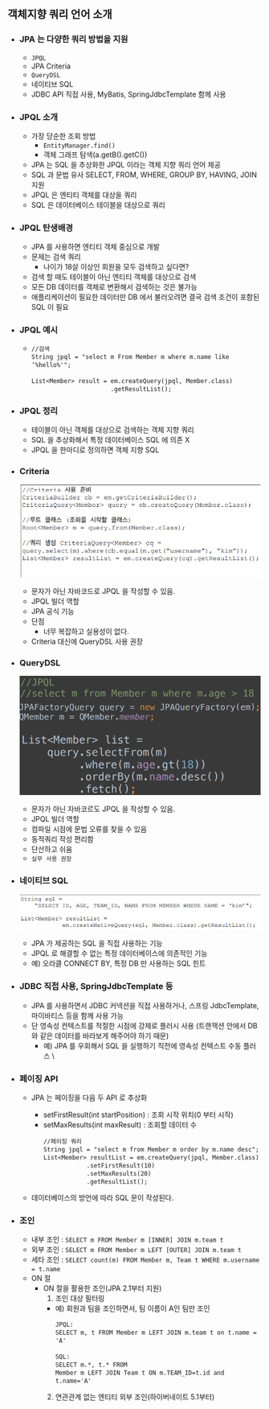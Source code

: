 ## 객체지향 쿼리 언어 소개

* ### JPA 는 다양한 쿼리 방법을 지원
    * ```JPQL```
    * JPA Criteria
    * ```QueryDSL```
    * 네이티브 SQL
    * JDBC API 직접 사용, MyBatis, SpringJdbcTemplate 함께 사용
    

* ### JPQL 소개
    * 가장 당순한 조회 방법
        * ```EntityManager.find()```
        * 객체 그래프 탐색(a.getB().getC())
    * JPA 는 SQL 을 추상화한 JPQL 이라는 객체 지향 쿼리 언어 제공
    * SQL 과 문법 유사 SELECT, FROM, WHERE, GROUP BY, HAVING, JOIN 지원
    * JPQL 은 엔티티 객체를 대상을 쿼리
    * SQL 은 데이터베이스 테이블을 대상으로 쿼리

* ### JPQL 탄생배경
    * JPA 를 사용하면 엔티티 객체 중심으로 개발
    * 문제는 검색 쿼리
        * 나이가 18살 이상인 회원을 모두 검색하고 싶다면?
    * 검색 할 때도 테이블이 아닌 엔티티 객체를 대상으로 검색
    * 모든 DB 데이터를 객체로 변환해서 검색하는 것은 불가능
    * 애플리케이션이 필요한 데이터만 DB 에서 불러오려면 결국 검색 조건이 포함된 SQL 이 필요
    

* ### JPQL 예시
    * ``` 
      //검색
      String jpql = "select m From Member m where m.name like ‘%hello%'";
        
      List<Member> result = em.createQuery(jpql, Member.class)
                            .getResultList();
      ```
      
* ### JPQL 정리
    * 테이블이 아닌 객체를 대상으로 검색하는 객체 지향 쿼리
    * SQL 을 추상화해서 특정 데이터베이스 SQL 에 의존 X
    * JPQL 을 한마디로 정의하면 객체 지향 SQL
  

* ### Criteria
  ![img.png](img.png)
  * 문자가 아닌 자바코드로 JPQL 을 작성할 수 있음.
  * JPQL 빌더 역할
  * JPA 공식 기능
  * 단점
    * 너무 복잡하고 실용성이 없다.
  * Criteria 대신에 QueryDSL 사용 권장
  

* ### QueryDSL
  ![img_1.png](img_1.png)
  * 문자가 아닌 자바코르도 JPQL 을 작성할 수 있음.
  * JPQL 빌더 역할
  * 컴파일 시점에 문법 오류를 찾을 수 있음
  * 동적쿼리 작성 편리함
  * 단산하고 쉬움
  * ```실무 사용 권장```
  

* ### 네이티브 SQL
  ![img_2.png](img_2.png)
  * JPA 가 제공하는 SQL 을 직접 사용하는 기능
  * JPQL 로 해결할 수 없는 특정 데이터베이스에 의존적인 기능
  * 예) 오라클 CONNECT BY, 특정 DB 만 사용하는 SQL 힌트
  

* ### JDBC 직접 사용, SpringJdbcTemplate 등
  * JPA 를 사용하면서 JDBC 커넥션을 직접 사용하거나, 스프링 JdbcTemplate, 마이바티스 등을 함께 사용 가능
  * 단 영속성 컨텍스트를 적절한 시점에 강제로 플러시 사용
    (트랜잭션 안에서 DB 와 같은 데이터를 바라보게 해주어야 하기 때문)
    * 예) JPA 를 우회해서 SQL 을 실행하기 직전에 영속성 컨텍스트 수동 플러스 \
  

* ### 페이징 API
  * JPA 는 페이징을 다음 두 API 로 추상화
    * setFirstResult(int startPosition) : 조회 시작 위치(0 부터 시작)
    * setMaxResults(int maxResult) : 조회할 데이터 수
      ```
      //페이징 쿼리
      String jpql = "select m from Member m order by m.name desc";
      List<Member> resultList = em.createQuery(jpql, Member.class)
                  .setFirstResult(10)
                  .setMaxResults(20)
                  .getResultList();
      ```
      
  * 데이터베이스의 방언에 따라 SQL 문이 작성된다.
  

* ### 조인
  * 내부 조인 : ```SELECT m FROM Member m [INNER] JOIN m.team t```
  * 외부 조인 : ```SELECT m FROM Member m LEFT [OUTER] JOIN m.team t```
  * 세타 조인 : ```SELECT count(m) FROM Member m, Team t WHERE m.username = t.name```
  * ON 절
    * ON 절을 활용한 조인(JPA 2.1부터 지원)
      1. 조인 대상 필터링
        * 예) 회원과 팀을 조인하면서, 팀 이름이 A인 팀만 조인
          ```
          JPQL:
          SELECT m, t FROM Member m LEFT JOIN m.team t on t.name = 'A'
          
          SQL:
          SELECT m.*, t.* FROM
          Member m LEFT JOIN Team t ON m.TEAM_ID=t.id and t.name='A'
          ``` 
      2. 연관관계 없는 엔티티 외부 조인(하이버네이트 5.1부터)
    